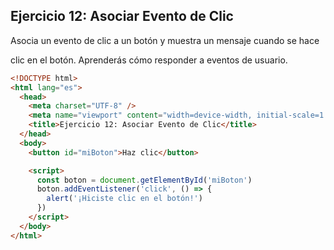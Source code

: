 ## Ejercicio 12: Asociar Evento de Clic

Asocia un evento de clic a un botón y muestra un mensaje cuando se hace

clic en el botón. Aprenderás cómo responder a eventos de usuario.

```html
<!DOCTYPE html>
<html lang="es">
  <head>
    <meta charset="UTF-8" />
    <meta name="viewport" content="width=device-width, initial-scale=1.0" />
    <title>Ejercicio 12: Asociar Evento de Clic</title>
  </head>
  <body>
    <button id="miBoton">Haz clic</button>

    <script>
      const boton = document.getElementById('miBoton')
      boton.addEventListener('click', () => {
        alert('¡Hiciste clic en el botón!')
      })
    </script>
  </body>
</html>
```
